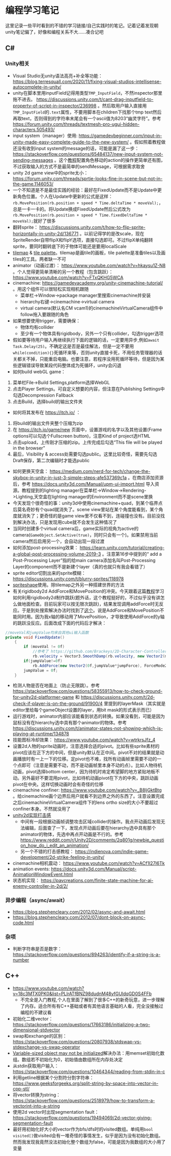 # 编程学习笔记

这里记录一些平时看到的不错的学习链接/自己实践时的笔记。记着记着发现朝unity笔记偏了，好像和编程关系不大……凑合记吧

## C#

### Unity相关

- Visual Studio无unity语法高亮+补全等功能： https://blog.terresquall.com/2020/11/fixing-visual-studios-intellisense-autocomplete-in-unity/
- unity在脚本里用inputField记得用类型`TMP_InputField`，不然inspector那里拖不进去。 https://discussions.unity.com/t/cant-drag-inputfield-to-property-of-script-in-inspector/236998 。然后取用户输入直接用`TMP_InputField`的`.text`属性，不要用脚本在children下找那个tmp text然后再取text，否则得到的字符串末尾会有一个ascii值为8203“幽灵字符”。参考 https://forum.unity.com/threads/textmesh-pro-ugui-hidden-characters.505493/
- input system（manager）使用: https://gamedevbeginner.com/input-in-unity-made-easy-complete-guide-to-the-new-system/ 。假如照着教程做还没有收到input system的message的话，可能是漏了这一步： https://stackoverflow.com/questions/65484137/new-input-system-not-sending-messages 。这个[教程](https://medium.com/nerd-for-tech/moving-with-the-new-input-system-unity-a6c9cb100808)配置角色移动的action的操作更简单还有图，不过获取输入的方式不是最简单的sendMessage，可根据需求取舍
- unity 2d game view中的sprite太小： https://forum.unity.com/threads/sprtie-looks-fine-in-scene-but-not-in-the-game.1146053/
- 一个不知道是不是最佳实践的经验：最好在FixedUpdate而不是Update中更新角色位置。个人在Update中更新的公式是这样：`rb.MovePosition(rb.position + speed * Time.deltaTime * moveVal);`，总是一卡一卡的。将Update换成FixedUpdate然后公式改为`rb.MovePosition(rb.position + speed * Time.fixedDeltaTime * moveVal);`就好了很多
- 翻转sprite： https://discussions.unity.com/t/how-to-flip-sprite-horizontally-in-unity-2d/136771 。以前记得学的是改scale，现在SpriteRender自带flipX和flipY选项，直接勾选即可。不过flipX单纯翻转sprite，要同时翻转底下的子物体可能还是要用localScale
- [tilemap](https://learn.unity.com/tutorial/introduction-to-tilemaps) & [tile palette](https://docs.unity3d.com/Manual/Tilemap-Palette.html)。tilemap是画tile的画板，tile palette是准备tiles以及画tiles的工具。两者缺一不可
- animator（动画过渡）： https://www.youtube.com/watch?v=hkaysu1Z-N8 。个人觉得更简单清晰的另一个教程（包含跳跃）： https://www.youtube.com/watch?v=FTxQKHG5WCA
- cinemachine: https://gamedevacademy.org/unity-cinemachine-tutorial/ 。用这个组件可以很轻松实现相机跟随
    - 菜单栏->Window->package manager里搜索cinemachine并安装
    - hierarchy右键->cinemachine->virtual camera
    - virtual camera(默认名CM vcam1)的cinemachineVirtualCamera组件中follow拖入要跟随的角色
- 如果想要使用trigger，需要确保：
    - 物体均有collider
    - 至少有一个物体具有rigidbody，另外一个只有collider，勾选trigger选项
- 假如要等待用户输入再继续执行下面的逻辑的话，一定要用异步,例如`await Task.Delay(25)`。不确定这是否是最佳解法，但是一定不要用`while(condition){}`死循环来等，否则unity直接卡死，不用任务管理器的话关都关不掉，只能重启电脑。也要注意，若程序没用死循环等待，但是因为某些逻辑错误导致某段代码整体成为死循环，unity会闪退
- 如何build webGL game：
1. 菜单栏File->Build Settings,platform选择WebGL
2. 点击Player Settings。可自定义想要的内容，但注意在Publishing Settings中勾选Decompression Fallback
3. 点击Build，选择build的输出文件夹
- 如何将其发布在 https://itch.io/ ：
1. 将build的输出文件夹整个压缩为zip
2. 在 https://itch.io/game/new 页面中，设置游戏的名字以及其他设置(Frame options可以勾选个Fullscreen button)，注意Kind of project选HTML
3. 点击upload，上传刚才压缩的zip。上传完成后勾选“This file will be played in the browser”
4. 最后，Visibility & access处需要勾选public。这里比较奇怪，需要先勾选Draft保存，第二次编辑时才能选public
- 如何更换天空盒： https://medium.com/nerd-for-tech/change-the-skybox-in-unity-in-just-3-simple-steps-afe537369c1a 。在商店添加资源后，参考 https://docs.unity3d.com/Manual/upm-ui-import.html 导入资源。教程提到的lighting manager在菜单栏->Window->Rendering->Lighting,天空盒在lighting manager的Environment而不是scene里换
- 今天发现个很奇怪的事：unity3d中使用cinemachine+quad，到某个临界点后莫名奇妙有个quad就消失了。scene view里站在某个角度能看到，某个角度就消失了；更奇怪的是game view里不仅看不到，连碰撞也没有。目前没找到解决办法，只是发现用cube就不会发生这种情况了
- 当同时创建多个virtual camera后，game实际的视角为active的camera(`GameObject.SetActive(true)`，同时只会有一个)。如果禁用当前camera然后启用另一个，会自动出现一段过渡
- 如何添加post-processing效果： https://learn.unity.com/tutorial/creating-a-global-post-processing-volume-2019-3 。注意第16步中提到的“ add a Post-Processing Layer”指的给main camera添加名叫Post-Processing Layer的component而不是新建个layer（真的也就只有我会看错了）
- sprite editor切割出来的sprite模糊： https://discussions.unity.com/t/blurry-sprites/118978
- [spriteshape](https://blog.unity.com/engine-platform/intro-to-2d-worldbuilding-with-sprite-shape)使用。除tilemap之外另一种搭建世界的方法
- 有关rigidbody2d AddForce和MovePosition的冲突。今天跟着这篇[教程](https://gamedevbeginner.com/how-to-jump-in-unity-with-or-without-physics/)学习如何利用rigidbody2d制作跳跃(题外话，这个教程挺好的，不过似乎没有讲怎么做地面检查。目前玩家可以按无限次跳跃)，结果发现调用addForce时无反应。于是到处搜索解决办法时找到了[这个](https://forum.unity.com/threads/rigidbody2d-addforce-not-working.1250230/)。说是AddForce和MovePosition不能同时用。因为我x轴的移动用了MovePosition，才导致使用AddForce的y轴的跳跃没反应。后面改成下面的代码后才解决：
```c#
//moveVal和jumpValue均来自其他ui输入函数
private void FixedUpdate()
    {
        if (moveVal != 0f)
            //参考了 https://github.com/Brackeys/2D-Character-Controller
            rb.velocity = Vector3.SmoothDamp(rb.velocity, new Vector2(moveVal * speed, rb.velocity.y), ref m_Velocity, m_MovementSmoothing);
        if(jumpValue!=0f)
            rb.AddForce(new Vector2(0f,jumpValue*jumpForce), ForceMode2D.Impulse);
        jumpValue = 0f;
    }
```
- 检测人物是否在地面上（防止无限跳）。参考 https://stackoverflow.com/questions/58355913/how-to-check-ground-for-unity2d-platformer-game 和 https://discussions.unity.com/t/2d-check-if-player-is-on-the-ground/91900/4 里提到的layerMask（其实就是editor里给每个gameObject设置的layer，用bit mask的形式表示而已）
- 运行游戏时，animator内部应该能看到状态的转换。如果没看到，可能是因为鼠标没有在hierarchy选中具有那个animator的物体。参考 https://discussions.unity.com/t/animator-states-not-showing-which-is-playing-at-runtime/134878
- 技能图标冷却效果： https://www.youtube.com/watch?v=wtrkrsJfz_4
- 设置2d人物的sprite动画时，注意选择合适的pivot。比如有些sprite素材的pivot应该在正下方的中间，但是unity默认在正中间。pivot不对的结果就是动画播放时有一上一下的位移。定pivot也不难，找所有动画帧里需要不动的一个点即可（注意是需要不动，而不是动画帧里本身不动的点）。比如人物待机动画，pivot选择bottom center，因为待机时肯定希望脚的地方紧贴地板不动。另外最好不要混用pivot，比如待机动画pivot在下方的中央，跳跃动画pivot在中央。这样切换动画时会有奇怪的位移
- cinemachine confiner: https://www.youtube.com/watch?v=_B8ljGktBtg 。给cinemachine画个边界后用户就看不到边界之外的东西了。注意设置完成之后cinemachineVirtualCamera组件下的lens ortho size的大小不要超过confiner本身。不然就没用了
- [unity2d实现打击感](https://www.bilibili.com/video/BV1fX4y1G7tv)
    - 中间有一段根据动画帧调整攻击区域collider的操作。我点开动画后发现无法编辑，后面查了一下，发现点开动画后要在hierarchy选中具有那个animator的物体，先选中再点开动画是不行的。参考 https://www.reddit.com/r/Unity2D/comments/2q801g/newbie_question_how_do_i_edit_an_animation/
    - 另一个不错的打击感教程： https://indienova.com/indie-game-development/2d-strike-feeling-in-unity/
- cinemachine相机震动： https://www.youtube.com/watch?v=ACf1I27I6Tk
- animation events: https://docs.unity3d.com/Manual/script-AnimationWindowEvent.html
- 状态机实现： https://pavcreations.com/finite-state-machine-for-ai-enemy-controller-in-2d/2/

### 异步编程（async/await）

- https://blog.stephencleary.com/2012/02/async-and-await.html
- https://blog.stephencleary.com/2012/07/dont-block-on-async-code.html

### 杂项

- 判断字符串是否是数字： https://stackoverflow.com/questions/894263/identify-if-a-string-is-a-number

## C++

- https://www.youtube.com/watch?v=18c3MTX0PK0&list=PLlrATfBNZ98dudnM48yfGUldqGD0S4FFb
    - 不完全是入门教程,个人在里面了解到了很多C++的新奇玩意，进一步理解了内存。适合所有有C++基础或者有其他语言基础的人看，完全没接触过编程的不建议看
- 初始化二维vector： https://stackoverflow.com/questions/17663186/initializing-a-two-dimensional-stdvector
- swap和exchange的区别： https://stackoverflow.com/questions/20807938/stdswap-vs-stdexchange-vs-swap-operator
- [Variable-sized object may not be initialized](https://stackoverflow.com/questions/3082914/c-compile-error-variable-sized-object-may-not-be-initialized)解决办法：用memset初始化数组。数组若不初始化为0，初始值由数组所在内存处决定
- 从stdin获取用户输入： https://stackoverflow.com/questions/10464344/reading-from-stdin-in-c
- 利用getline根据某个分割符分割字符串： https://www.geeksforgeeks.org/split-string-by-space-into-vector-in-cpp-stl/
- 将vector转换为string： https://stackoverflow.com/questions/2518979/how-to-transform-a-vectorint-into-a-string
- 使用2d vector时出现segmentation fault： https://stackoverflow.com/questions/19494069/2d-vector-giving-segmentation-fault
- 最好用初始化好大小的vector作为bfs/dfs时的visited数组。单纯用`bool visited[]`做visited会有一堆奇怪的事情发生，似乎是因为没有初始化数组。然而我发现我竟然没法初始化整个数组为false，可能是因为我数组的大小用了变量